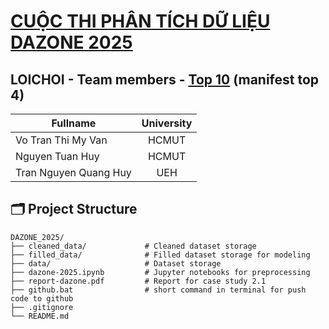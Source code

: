 # **[CUỘC THI PHÂN TÍCH DỮ LIỆU DAZONE 2025](https://www.facebook.com/DAZONE.RCS)**

## **LOICHOI - Team members - [Top 10](https://www.facebook.com/share/v/12JRjwdFsgH/) (manifest top 4)**

| Fullname           | University |
|--------------------|:----------:|
| Vo Tran Thi My Van       | HCMUT      |
| Nguyen Tuan Huy    | HCMUT      |
| Tran Nguyen Quang Huy | UEH      |

## 🗂️ Project Structure

```
DAZONE_2025/
├── cleaned_data/             # Cleaned dataset storage
├── filled_data/              # Filled dataset storage for modeling
├── data/                     # Dataset storage
├── dazone-2025.ipynb         # Jupyter notebooks for preprocessing
├── report-dazone.pdf         # Report for case study 2.1
├── github.bat                # short command in terminal for push code to github
├── .gitignore
└── README.md
```